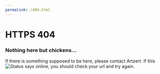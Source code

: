```yaml
---
permalink: /404.html
---
```

# HTTPS 404
### Nothing here but chickens...
If there is something supposed to be here, please contact Artzert.
If this![Status](https://img.shields.io/website?down_color=red&down_message=offline&style=flat-square&up_color=green&up_message=online&url=https%3A%2F%2Fbiggspindev.github.io%2F) says online, you should check your url and try again.

